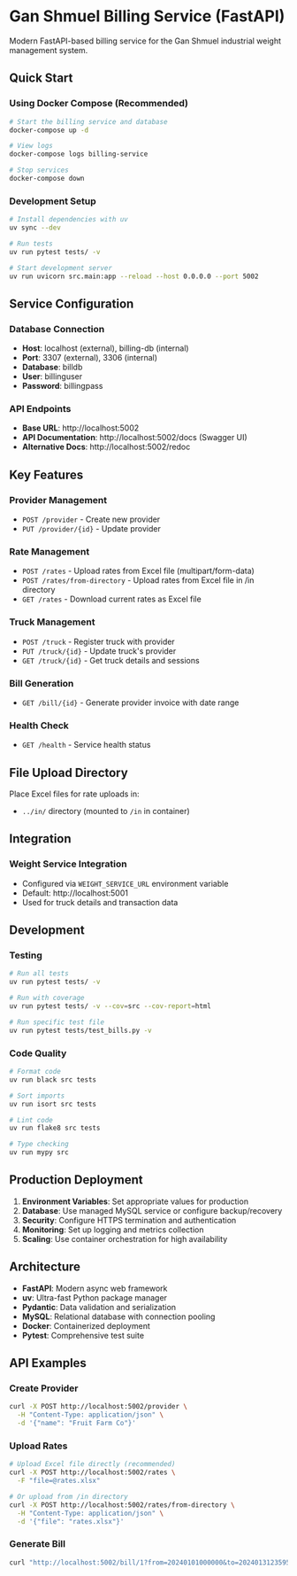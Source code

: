 # Gan Shmuel Billing Service (FastAPI)

Modern FastAPI-based billing service for the Gan Shmuel industrial weight management system.

## Quick Start

### Using Docker Compose (Recommended)

```bash
# Start the billing service and database
docker-compose up -d

# View logs
docker-compose logs billing-service

# Stop services
docker-compose down
```

### Development Setup

```bash
# Install dependencies with uv
uv sync --dev

# Run tests
uv run pytest tests/ -v

# Start development server
uv run uvicorn src.main:app --reload --host 0.0.0.0 --port 5002
```

## Service Configuration

### Database Connection
- **Host**: localhost (external), billing-db (internal)
- **Port**: 3307 (external), 3306 (internal)
- **Database**: billdb
- **User**: billinguser
- **Password**: billingpass

### API Endpoints
- **Base URL**: http://localhost:5002
- **API Documentation**: http://localhost:5002/docs (Swagger UI)
- **Alternative Docs**: http://localhost:5002/redoc

## Key Features

### Provider Management
- `POST /provider` - Create new provider
- `PUT /provider/{id}` - Update provider

### Rate Management  
- `POST /rates` - Upload rates from Excel file (multipart/form-data)
- `POST /rates/from-directory` - Upload rates from Excel file in /in directory
- `GET /rates` - Download current rates as Excel file

### Truck Management
- `POST /truck` - Register truck with provider
- `PUT /truck/{id}` - Update truck's provider
- `GET /truck/{id}` - Get truck details and sessions

### Bill Generation
- `GET /bill/{id}` - Generate provider invoice with date range

### Health Check
- `GET /health` - Service health status

## File Upload Directory

Place Excel files for rate uploads in:
- `../in/` directory (mounted to `/in` in container)

## Integration

### Weight Service Integration
- Configured via `WEIGHT_SERVICE_URL` environment variable
- Default: http://localhost:5001
- Used for truck details and transaction data

## Development

### Testing
```bash
# Run all tests
uv run pytest tests/ -v

# Run with coverage
uv run pytest tests/ -v --cov=src --cov-report=html

# Run specific test file
uv run pytest tests/test_bills.py -v
```

### Code Quality
```bash
# Format code
uv run black src tests

# Sort imports
uv run isort src tests

# Lint code
uv run flake8 src tests

# Type checking
uv run mypy src
```

## Production Deployment

1. **Environment Variables**: Set appropriate values for production
2. **Database**: Use managed MySQL service or configure backup/recovery
3. **Security**: Configure HTTPS termination and authentication
4. **Monitoring**: Set up logging and metrics collection
5. **Scaling**: Use container orchestration for high availability

## Architecture

- **FastAPI**: Modern async web framework
- **uv**: Ultra-fast Python package manager
- **Pydantic**: Data validation and serialization
- **MySQL**: Relational database with connection pooling
- **Docker**: Containerized deployment
- **Pytest**: Comprehensive test suite

## API Examples

### Create Provider
```bash
curl -X POST http://localhost:5002/provider \
  -H "Content-Type: application/json" \
  -d '{"name": "Fruit Farm Co"}'
```

### Upload Rates
```bash
# Upload Excel file directly (recommended)
curl -X POST http://localhost:5002/rates \
  -F "file=@rates.xlsx"

# Or upload from /in directory
curl -X POST http://localhost:5002/rates/from-directory \
  -H "Content-Type: application/json" \
  -d '{"file": "rates.xlsx"}'
```

### Generate Bill
```bash
curl "http://localhost:5002/bill/1?from=20240101000000&to=20240131235959"
```